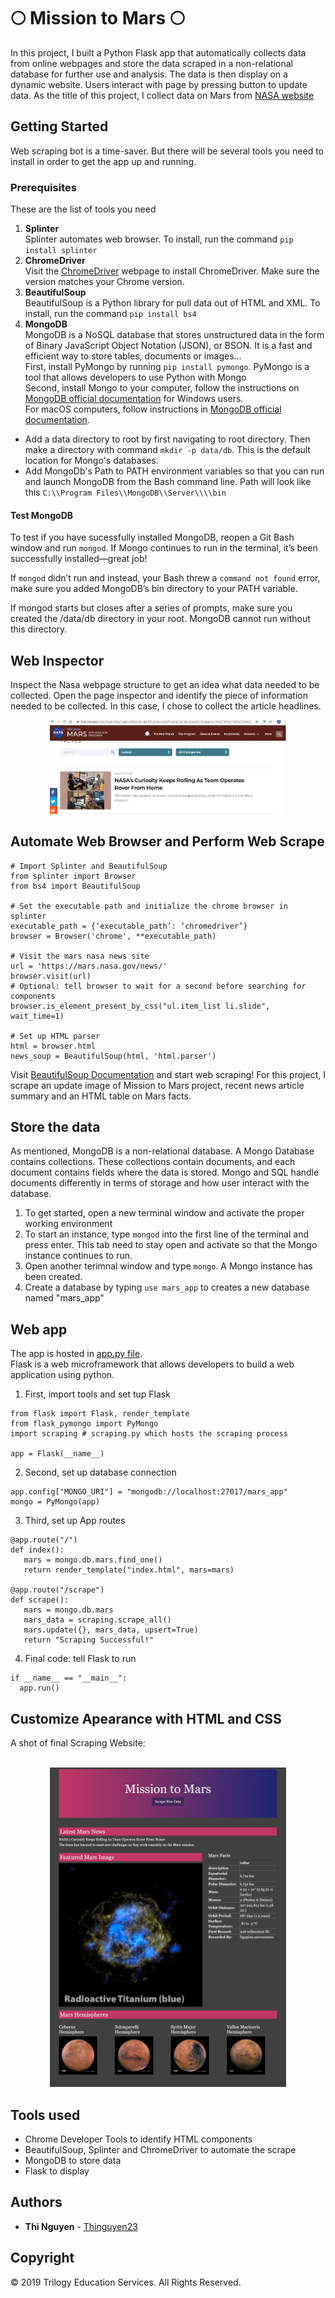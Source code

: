 # :full_moon: Mission to Mars :full_moon:
In this project, I built a Python Flask app that automatically collects data from online webpages and store the data scraped in a non-relational database for further use and analysis. The data is then display on a dynamic website. Users interact with page by pressing button to update data. 
As the title of this project, I collect data on Mars from [NASA website](https://mars.nasa.gov/news/?page=0&per_page=40&order=publish_date+desc%2Ccreated_at+desc&search=&category=19%2C165%2C184%2C204&blank_scope=Latest) 
## Getting Started
Web scraping bot is a time-saver. But there will be several tools you need to install in order to get the app up and running.

### Prerequisites

These are the list of tools you need
1. **Splinter**<br>
Splinter automates web browser. To install, run the command `pip install splinter` 
2. **ChromeDriver**<br> 
Visit the [ChromeDriver](https://sites.google.com/a/chromium.org/chromedriver/downloads) webpage to install ChromeDriver. Make sure the version matches your Chrome version.
3. **BeautifulSoup**<br>
BeautifulSoup is a Python library for pull data out of HTML and XML. To install, run the command `pip install bs4`
4. **MongoDB**<br>
MongoDB is a NoSQL database that stores unstructured data in the form of Binary JavaScript Object Notation (JSON), or BSON. It is a fast and efficient way to store tables, documents or images...<br>
First, install PyMongo by running `pip install pymongo`. PyMongo is a tool that allows developers to use Python with Mongo<br>
Second, install Mongo to your computer, follow the instructions on [MongoDB official documentation](https://docs.mongodb.com/manual/tutorial/install-mongodb-on-windows/) for Windows users.<br>
For macOS computers, follow instructions in [MongoDB official documentation](https://docs.mongodb.com/manual/tutorial/install-mongodb-on-os-x/).
* Add a data directory to root by first navigating to root directory. Then make a directory with command `mkdir -p data/db`. This is the default location for Mongo's databases.
* Add MongoDb's Path to PATH environment variables so that you can run and launch MongoDB from the Bash command line. Path will look like this `C:\\Program Files\\MongoDB\\Server\\\\bin`

#### Test MongoDB

To test if you have sucessfully installed MongoDB, reopen a Git Bash window and run `mongod`. If Mongo continues to run in the terminal, it’s been successfully installed—great job!

If `mongod` didn’t run and instead, your Bash threw a `command not found` error, make sure you added MongoDB’s bin directory to your PATH variable.

If mongod starts but closes after a series of prompts, make sure you created the /data/db directory in your root. MongoDB cannot run without this directory.

## Web Inspector
Inspect the Nasa webpage structure to get an idea what data needed to be collected. Open the page inspector and identify the piece of information needed to be collected. In this case, I chose to collect the article headlines.
<p align="center">
   <img src="https://github.com/Thinguyen23/Thi_Mission_to_Mars/blob/master/apps/images/rawpage.png" width=75%>
</p>
 
## Automate Web Browser and Perform Web Scrape
```
# Import Splinter and BeautifulSoup
from splinter import Browser
from bs4 import BeautifulSoup

# Set the executable path and initialize the chrome browser in splinter
executable_path = {‘executable_path’: ‘chromedriver’}
browser = Browser('chrome', **executable_path)

# Visit the mars nasa news site
url = 'https://mars.nasa.gov/news/'
browser.visit(url)
# Optional: tell browser to wait for a second before searching for components
browser.is_element_present_by_css("ul.item_list li.slide", wait_time=1)

# Set up HTML parser
html = browser.html
news_soup = BeautifulSoup(html, 'html.parser')
```
Visit [BeautifulSoup Documentation](https://www.crummy.com/software/BeautifulSoup/bs4/doc/) and start web scraping!
For this project, I scrape an update image of Mission to Mars project, recent news article summary and an HTML table on Mars facts. 
## Store the data
As mentioned, MongoDB is a non-relational database. A Mongo Database contains collections. These collections contain documents, and each document contains fields where the data is stored. Mongo and SQL handle documents differently in terms of storage and how user interact with the database.
1. To get started, open a new terminal window and activate the proper working environment
2. To start an instance, type `mongod` into the first line of the terminal and press enter. This tab need to stay open and activate so that the Mongo instance continues to run.
3. Open another terimnal window and type `mongo`. A Mongo instance has been created.
4. Create a database by typing `use mars_app` to creates a new database named "mars_app"
## Web app
The app is hosted in [app.py file](https://github.com/Thinguyen23/Thi_Mission_to_Mars/blob/master/apps/app.py).<br>
Flask is a web microframework that allows developers to build a web application using python. 
1. First, import tools and set tup Flask
```
from flask import Flask, render_template
from flask_pymongo import PyMongo
import scraping # scraping.py which hosts the scraping process

app = Flask(__name__)
```
2. Second, set up database connection
```
app.config["MONGO_URI"] = "mongodb://localhost:27017/mars_app"
mongo = PyMongo(app)
```
3. Third, set up App routes
```
@app.route("/")
def index():
   mars = mongo.db.mars.find_one()
   return render_template("index.html", mars=mars)

@app.route("/scrape")
def scrape():
   mars = mongo.db.mars
   mars_data = scraping.scrape_all()
   mars.update({}, mars_data, upsert=True)
   return "Scraping Successful!"
```
4. Final code: tell Flask to run
```
if __name__ == "__main__":
  app.run()
 ```
## Customize Apearance with HTML and CSS
 
A shot of final Scraping Website:<br><br>
<p align="center">
   <img src="https://github.com/Thinguyen23/Thi_Mission_to_Mars/blob/master/apps/images/webpage.png" width=75%>
</p>
                                                                                                           
## Tools used
- Chrome Developer Tools to identify HTML components
- BeautifulSoup, Splinter and ChromeDriver to automate the scrape
- MongoDB to store data
- Flask to display
## Authors
* **Thi Nguyen** - [Thinguyen23](https://github.com/Thinguyen23)
## Copyright
© 2019 Trilogy Education Services. All Rights Reserved.

